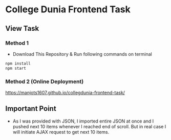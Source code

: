 # College Dunia Frontend Task

## View Task

### Method 1
* Download This Repository & Run following commands on terminal 
```javascript
npm install
npm start
```

### Method 2 (Online Deployment)
  https://manjots1607.github.io/collegdunia-frontend-task/

## Important Point 
* As I was provided with JSON, I imported entire JSON at once and I pushed next 10 items whenever I reached end of scroll. But in real case I will initiate AJAX request to get next 10 items.
